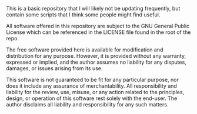 This is a basic repository that I will likely not be updating frequently, but contain some scripts that I think some people might find useful.


All software offered in this repository are subject to the GNU General Public License which can be referenced in the LICENSE file found in the root of the repo.

The free software provided here is available for modification and distribution for any purpose. However, it is provided without any warranty, expressed or implied, and the author assumes no liability for any disputes, damages, or issues arising from its use.

This software is not guaranteed to be fit for any particular purpose, nor does it include any assurance of merchantability. All responsibility and liability for the review, use, misuse, or any action related to the principles, design, or operation of this software rest solely with the end-user. The author disclaims all liability and responsibility for any such matters.
